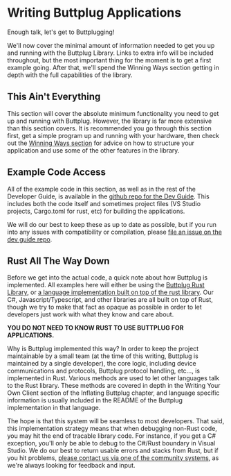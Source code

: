 # Writing Buttplug Applications

Enough talk, let's get to Buttplugging!

We'll now cover the minimal amount of information needed to get you up and running with the Buttplug Library. Links to extra info will be included throughout, but the most important thing for the moment is to get a first example going. After that, we'll spend the Winning Ways section getting in depth with the full capabilities of the library.

## This Ain't Everything

This section will cover the absolute minimum functionality you need to get up and running with Buttplug. However, the library is far more extensive than this section covers. It is recommended you go through this section first, get a simple program up and running with your hardware, then check out the [Winning Ways section](/cookbook/intro.html) for advice on how to structure your application and use some of the other features in the library.

## Example Code Access

All of the example code in this section, as well as in the rest of the Developer Guide, is available in the [github repo for the Dev Guide](https://github.com/buttplugio/buttplug-developer-guide/tree/master/examples). This includes both the code itself and sometimes project files (VS Studio projects, Cargo.toml for rust, etc) for building the applications.

We will do our best to keep these as up to date as possible, but if you run into any issues with compatibility or compilation, please [file an issue on the dev guide repo](https://github.com/buttplugio/buttplug-developer-guide/issues).

## Rust All The Way Down

Before we get into the actual code, a quick note about how Buttplug is implemented. All examples here will either be using the [Buttplug Rust Library](https://github.com/buttplugio/buttplug-rs), or [a language implementation built on top of the rust library](https://github.com/buttplugio/buttplug-rs-ffi). Our C#, Javascript/Typescript, and other libraries are all built on top of Rust, though we try to make that fact as opaque as possible in order to let developers just work with what they know and care about.

**YOU DO NOT NEED TO KNOW RUST TO USE BUTTPLUG FOR APPLICATIONS.**

Why is Buttplug implemented this way? In order to keep the project maintainable by a small team (at the time of this writing, Buttplug is maintained by a single developer), the core logic, including device communications and protocols, Buttplug protocol handling, etc..., is implemented in Rust. Various methods are used to let other languages talk to the Rust library. These methods are covered in depth in the Writing Your Own Client section of the Inflating Buttplug chapter, and language specific information is usually included in the README of the Buttplug implementation in that language.

The hope is that this system will be seamless to most developers. That said, this implementation strategy means that when debugging non-Rust code, you may hit the end of tracable library code. For instance, if you get a C# exception, you'll only be able to debug to the C#/Rust boundary in Visual Studio. We do our best to return usable errors and stacks from Rust, but if you hit problems, [please contact us via one of the community systems](/intro/getting-help), as we're always looking for feedback and input.